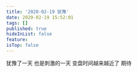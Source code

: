 ```yaml
---
title: '2020-02-19 犹豫'
date: 2020-02-19 15:52:01
tags: []
published: true
hideInList: false
feature: 
isTop: false
---
```

犹豫了一天
也是刺激的一天
变盘时间越来越近了
期待
<!-- more -->
